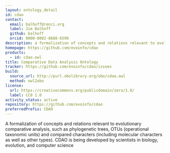 ```yaml
---
layout: ontology_detail
id: cdao
contact:
  email: balhoff@renci.org
  label: Jim Balhoff
  github: balhoff
  orcid: 0000-0002-8688-6599
description: a formalization of concepts and relations relevant to evolutionary comparative analysis
homepage: https://github.com/evoinfo/cdao
products:
  - id: cdao.owl
title: Comparative Data Analysis Ontology
tracker: https://github.com/evoinfo/cdao/issues
build:
  source_url: http://purl.obolibrary.org/obo/cdao.owl
  method: owl2obo
license:
  url: https://creativecommons.org/publicdomain/zero/1.0/
  label: CC0 1.0
activity_status: active
repository: https://github.com/evoinfo/cdao
preferredPrefix: CDAO
---
```


A formalization of concepts and relations relevant to evolutionary comparative analysis, such as phylogenetic trees, OTUs (operational taxonomic units) and compared characters (including molecular characters as well as other types). CDAO is being developed by scientists in biology, evolution, and computer science
